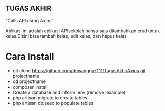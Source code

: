 ## TUGAS AKHIR
"Calls API using Axios"

Aplikasi ini adalah aplikasi APIsekolah hanya saja ditambahkan crud untuk kelas.Disini bisa tambah kelas, edit kelas, dan hapus kelas 

# Cara Install

* git clone https://github.com/dewangga7111/TugasAkhirAxios.git projectname
* cd projectname
* composer install
* Create a database and inform .env (remove .example)
* php artisan migrate to create tables
* php artisan db:seed to populate tables

